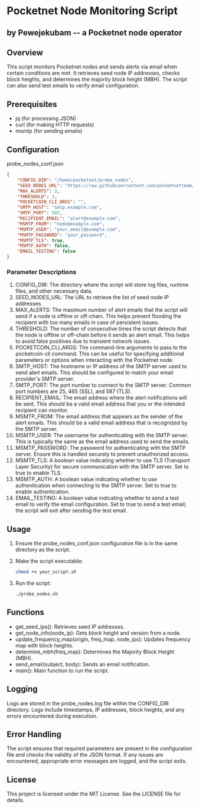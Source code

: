 
# Pocketnet Node Monitoring Script

## by Pewejekubam -- a Pocketnet node operator

## Overview

This script monitors Pocketnet nodes and sends alerts via email when certain conditions are met. It retrieves seed node IP addresses, checks block heights, and determines the majority block height (MBH). The script can also send test emails to verify email configuration.

## Prerequisites

- jq (for processing JSON)
- curl (for making HTTP requests)
- msmtp (for sending emails)

## Configuration

probe_nodes_conf.json 

```json
{
    "CONFIG_DIR": "/home/pocketnet/probe_nodes",
    "SEED_NODES_URL": "https://raw.githubusercontent.com/pocketnetteam/pocketnet.core/76b20a013ee60d019dcfec3a4714a4e21a8b432c/contrib/seeds/nodes_main.txt",
    "MAX_ALERTS": 3,
    "THRESHOLD": 3,
    "POCKETCOIN_CLI_ARGS": "",
    "SMTP_HOST": "smtp.example.com",
    "SMTP_PORT": 587,
    "RECIPIENT_EMAIL": "alert@example.com",
    "MSMTP_FROM": "node@example.com",
    "MSMTP_USER": "your_email@example.com",
    "MSMTP_PASSWORD": "your_password",
    "MSMTP_TLS": true,
    "MSMTP_AUTH": false,
    "EMAIL_TESTING": false
}
```

### Parameter Descriptions

 1. CONFIG_DIR: The directory where the script will store log files, runtime files, and other necessary data.
 2. SEED_NODES_URL: The URL to retrieve the list of seed node IP addresses.
 3. MAX_ALERTS: The maximum number of alert emails that the script will send if a node is offline or off-chain. This helps prevent flooding the recipient with too many emails in case of persistent issues.
 4. THRESHOLD: The number of consecutive times the script detects that the node is offline or off-chain before it sends an alert email. This helps to avoid false positives due to transient network issues.
 5. POCKETCOIN_CLI_ARGS: The command-line arguments to pass to the pocketcoin-cli command. This can be useful for specifying additional parameters or options when interacting with the Pocketnet node.
 6. SMTP_HOST: The hostname or IP address of the SMTP server used to send alert emails. This should be configured to match your email provider's SMTP server.
 7. SMTP_PORT: The port number to connect to the SMTP server. Common port numbers are 25, 465 (SSL), and 587 (TLS).
 8. RECIPIENT_EMAIL: The email address where the alert notifications will be sent. This should be a valid email address that you or the intended recipient can monitor.
 9. MSMTP_FROM: The email address that appears as the sender of the alert emails. This should be a valid email address that is recognized by the SMTP server.
10. MSMTP_USER: The username for authenticating with the SMTP server. This is typically the same as the email address used to send the emails.
11. MSMTP_PASSWORD: The password for authenticating with the SMTP server. Ensure this is handled securely to prevent unauthorized access.
12. MSMTP_TLS: A boolean value indicating whether to use TLS (Transport Layer Security) for secure communication with the SMTP server. Set to true to enable TLS.
13. MSMTP_AUTH: A boolean value indicating whether to use authentication when connecting to the SMTP server. Set to true to enable authentication.
14. EMAIL_TESTING: A boolean value indicating whether to send a test email to verify the email configuration. Set to true to send a test email; the script will exit after sending the test email.

## Usage

1. Ensure the probe_nodes_conf.json configuration file is in the same directory as the script.
2. Make the script executable:

   ```bash
   chmod +x your_script.sh
   ```
3. Run the script:

   ```bash
   ./probe_nodes.sh
   ```

## Functions

- get_seed_ips(): Retrieves seed IP addresses.
- get_node_info(node_ip): Gets block height and version from a node.
- update_frequency_map(origin, freq_map, node_ips): Updates frequency map with block heights.
- determine_mbh(freq_map): Determines the Majority Block Height (MBH).
- send_email(subject, body): Sends an email notification.
- main(): Main function to run the script.

## Logging

Logs are stored in the probe_nodes.log file within the CONFIG_DIR directory. Logs include timestamps, IP addresses, block heights, and any errors encountered during execution.

## Error Handling

The script ensures that required parameters are present in the configuration file and checks the validity of the JSON format. If any issues are encountered, appropriate error messages are logged, and the script exits.

## License

This project is licensed under the MIT License. See the LICENSE file for details.